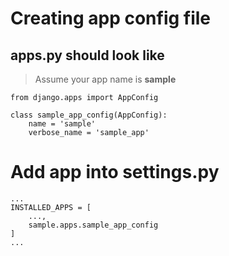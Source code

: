 # Creating app config file
## **apps.py** should look like
> Assume your app name is **sample**
```
from django.apps import AppConfig

class sample_app_config(AppConfig):
    name = 'sample'
    verbose_name = 'sample_app'
```

# Add app into **settings.py**

```
...
INSTALLED_APPS = [
    ...,
    sample.apps.sample_app_config
]
...
```
